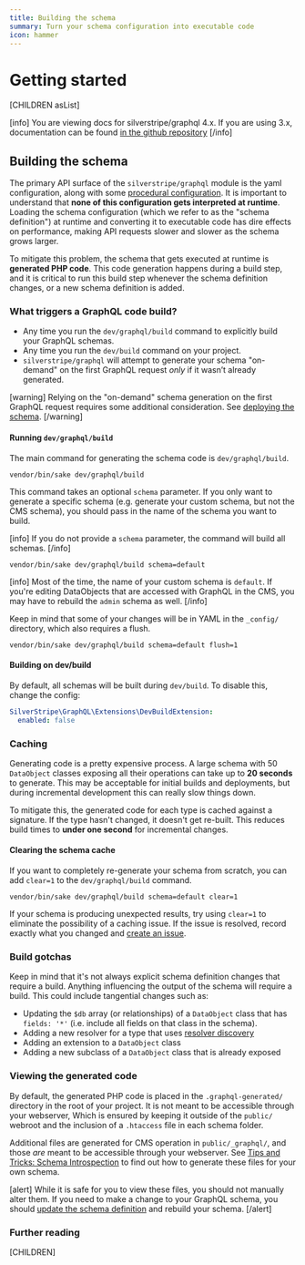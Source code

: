 ```yaml
---
title: Building the schema
summary: Turn your schema configuration into executable code
icon: hammer
---
```


# Getting started

[CHILDREN asList]

[info]
You are viewing docs for silverstripe/graphql 4.x.
If you are using 3.x, documentation can be found
[in the github repository](https://github.com/silverstripe/silverstripe-graphql/tree/3)
[/info]

## Building the schema

The primary API surface of the `silverstripe/graphql` module is the yaml configuration, along
with some [procedural configuration](using_procedural_code). It is important to understand
that **none of this configuration gets interpreted at runtime**. Loading the schema configuration
(which we refer to as the "schema definition") at runtime and converting it to executable code
has dire effects on performance, making API requests slower and slower as the schema grows larger.

To mitigate this problem, the schema that gets executed at runtime is **generated PHP code**.
This code generation happens during a build step, and it is critical to run this build step
whenever the schema definition changes, or a new schema definition is added.

### What triggers a GraphQL code build?

* Any time you run the `dev/graphql/build` command to explicitly build your GraphQL schemas.
* Any time you run the `dev/build` command on your project.
* `silverstripe/graphql` will attempt to generate your schema "on-demand" on the first GraphQL request _only_ if it wasn’t already generated.

[warning]
Relying on the "on-demand" schema generation on the first GraphQL request requires some additional consideration.
See [deploying the schema](deploying_the_schema#on-demand).
[/warning]

#### Running `dev/graphql/build`

The main command for generating the schema code is `dev/graphql/build`.

`vendor/bin/sake dev/graphql/build`

This command takes an optional `schema` parameter. If you only want to generate a specific schema
(e.g. generate your custom schema, but not the CMS schema), you should pass in the name of the
schema you want to build.

[info]
If you do not provide a `schema` parameter, the command will build all schemas.
[/info]

`vendor/bin/sake dev/graphql/build schema=default`

[info]
Most of the time, the name of your custom schema is `default`. If you're editing DataObjects
that are accessed with GraphQL in the CMS, you may have to rebuild the `admin` schema as well.
[/info]

Keep in mind that some of your changes will be in YAML in the `_config/` directory, which also
requires a flush.

`vendor/bin/sake dev/graphql/build schema=default flush=1`

#### Building on dev/build

By default, all schemas will be built during `dev/build`. To disable this, change the config:

```yaml
SilverStripe\GraphQL\Extensions\DevBuildExtension:
  enabled: false
```

### Caching

Generating code is a pretty expensive process. A large schema with 50 `DataObject` classes exposing
all their operations can take up to **20 seconds** to generate. This may be acceptable
for initial builds and deployments, but during incremental development this can really
slow things down.

To mitigate this, the generated code for each type is cached against a signature.
If the type hasn't changed, it doesn't get re-built. This reduces build times to **under one second** for incremental changes.

#### Clearing the schema cache

If you want to completely re-generate your schema from scratch, you can add `clear=1` to the `dev/graphql/build` command.

`vendor/bin/sake dev/graphql/build schema=default clear=1`

If your schema is producing unexpected results, try using `clear=1` to eliminate the possibility
of a caching issue. If the issue is resolved, record exactly what you changed and [create an issue](https://github.com/silverstripe/silverstripe-graphql/issues/new).

### Build gotchas

Keep in mind that it's not always explicit schema definition changes that require a build.
Anything influencing the output of the schema will require a build. This could include
tangential changes such as:

* Updating the `$db` array (or relationships) of a `DataObject` class that has `fields: '*'` (i.e. include all fields on that class in the schema).
* Adding a new resolver for a type that uses [resolver discovery](../working_with_generic_types/resolver_discovery)
* Adding an extension to a `DataObject` class
* Adding a new subclass of a `DataObject` class that is already exposed

### Viewing the generated code

By default, the generated PHP code is placed in the `.graphql-generated/` directory in the root of your project.
It is not meant to be accessible through your webserver, Which is ensured by keeping it outside of the
`public/` webroot and the inclusion of a `.htaccess` file in each schema folder.

Additional files are generated for CMS operation in `public/_graphql/`, and
those _are_ meant to be accessible through your webserver.
See [Tips and Tricks: Schema Introspection](tips_and_tricks#schema-introspection)
to find out how to generate these files for your own schema.

[alert]
While it is safe for you to view these files, you should not manually alter them. If you need to make a change
to your GraphQL schema, you should [update the schema definition](configuring_your_schema) and rebuild your schema.
[/alert]

### Further reading

[CHILDREN]

